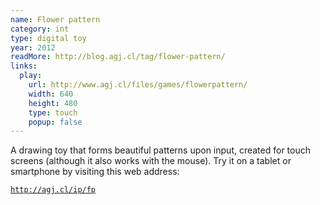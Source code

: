 ```yaml
---
name: Flower pattern
category: int
type: digital toy
year: 2012
readMore: http://blog.agj.cl/tag/flower-pattern/
links:
  play:
    url: http://www.agj.cl/files/games/flowerpattern/
    width: 640
    height: 480
    type: touch
    popup: false
---
```



A drawing toy that forms beautiful patterns upon input, created for touch screens (although it also works with the mouse). Try it on a tablet or smartphone by visiting this web address:

[`http://agj.cl/ip/fp`](http://agj.cl/ip/fp)
